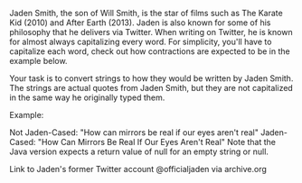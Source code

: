 Jaden Smith, the son of Will Smith, is the star of films such as The 
Karate Kid (2010) and After Earth (2013). Jaden is also known for some 
of his philosophy that he delivers via Twitter. When writing on Twitter, 
he is known for almost always capitalizing every word. For simplicity, you'll 
have to capitalize each word, check out how contractions are expected to be in 
the example below.

Your task is to convert strings to how they would be written by Jaden Smith. 
The strings are actual quotes from Jaden Smith, but they are not capitalized 
in the same way he originally typed them.

Example:

Not Jaden-Cased: "How can mirrors be real if our eyes aren't real"
Jaden-Cased:     "How Can Mirrors Be Real If Our Eyes Aren't Real"
Note that the Java version expects a return value of null for an empty string or null.

Link to Jaden's former Twitter account @officialjaden via archive.org